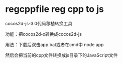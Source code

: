 # regcppfile reg cpp to js

cocos2d-js-3.0代码移植转换工具

功能：把cocos2d-x转换成cocos2d-js

用法：下载后双击app.bat或者在cmd中 node app

然后会把当前的cpp文件转换成js目录下的JavaScript文件
